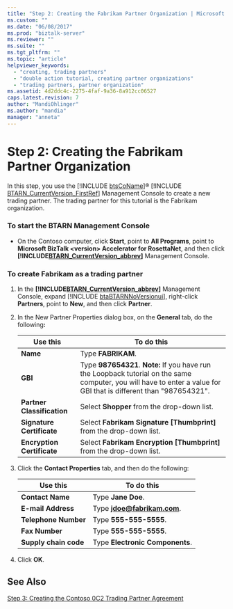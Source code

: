 ```yaml
---
title: "Step 2: Creating the Fabrikam Partner Organization | Microsoft Docs"
ms.custom: ""
ms.date: "06/08/2017"
ms.prod: "biztalk-server"
ms.reviewer: ""
ms.suite: ""
ms.tgt_pltfrm: ""
ms.topic: "article"
helpviewer_keywords: 
  - "creating, trading partners"
  - "double action tutorial, creating partner organizations"
  - "trading partners, partner organization"
ms.assetid: 4d2ddc4c-2275-4faf-9a36-8a912cc06527
caps.latest.revision: 7
author: "MandiOhlinger"
ms.author: "mandia"
manager: "anneta"
---
```

# Step 2: Creating the Fabrikam Partner Organization
In this step, you use the [!INCLUDE [btsCoName](../../includes/btsconame-md.md)]® [!INCLUDE [BTARN_CurrentVersion_FirstRef](../../includes/btarn-currentversion-firstref-md.md)] Management Console to create a new trading partner. The trading partner for this tutorial is the Fabrikam organization.  

### To start the BTARN Management Console  

- On the Contoso computer, click <strong>Start</strong>, point to <strong>All Programs</strong>, point to <strong>Microsoft BizTalk \<version\> Accelerator for RosettaNet</strong>, and then click <strong><!-- BEGIN ERROR INCLUDE: Unable to resolve [!INCLUDE[BTARN_CurrentVersion_abbrev](../../includes/btarn-currentversion-abbrev-md.md)]: Path(D:/a/1/s/target_repo/biztalk/adapters-and-accelerators/accelerator-rosettanet/step-2-creating-the-fabrikam-partner-organization.md) contains invalid char.
  Parameter name: path -->[!INCLUDE[BTARN_CurrentVersion_abbrev](../../includes/btarn-currentversion-abbrev-md.md)]<!--END ERROR INCLUDE --></strong> Management Console.  

### To create Fabrikam as a trading partner  

1. In the <strong><!-- BEGIN ERROR INCLUDE: Unable to resolve [!INCLUDE[BTARN_CurrentVersion_abbrev](../../includes/btarn-currentversion-abbrev-md.md)]: Path(D:/a/1/s/target_repo/biztalk/adapters-and-accelerators/accelerator-rosettanet/step-2-creating-the-fabrikam-partner-organization.md) contains invalid char.
   Parameter name: path -->[!INCLUDE[BTARN_CurrentVersion_abbrev](../../includes/btarn-currentversion-abbrev-md.md)]<!--END ERROR INCLUDE --></strong> Management Console, expand [!INCLUDE [btaBTARNNoVersionui](../../includes/btabtarnnoversionui-md.md)], right-click <strong>Partners</strong>, point to <strong>New</strong>, and then click <strong>Partner</strong>.  

2. In the New Partner Properties dialog box, on the <strong>General</strong> tab, do the following<strong>:</strong>  


   |                Use this                 |                                                                                           To do this                                                                                            |
   |-----------------------------------------|-------------------------------------------------------------------------------------------------------------------------------------------------------------------------------------------------|
   |          <strong>Name</strong>          |                                                                                 Type <strong>FABRIKAM</strong>.                                                                                 |
   |          <strong>GBI</strong>           | Type <strong>987654321</strong>. <strong>Note:</strong>  If you have run the Loopback tutorial on the same computer, you will have to enter a value for GBI that is different than "987654321". |
   | <strong>Partner Classification</strong> |                                                                    Select <strong>Shopper</strong> from the drop-down list.                                                                     |
   | <strong>Signature Certificate</strong>  |                                                        Select <strong>Fabrikam Signature [Thumbprint]</strong> from the drop-down list.                                                         |
   | <strong>Encryption Certificate</strong> |                                                        Select <strong>Fabrikam Encryption [Thumbprint]</strong> from the drop-down list.                                                        |


3. Click the **Contact Properties** tab, and then do the following:  


   |              Use this              |                  To do this                  |
   |------------------------------------|----------------------------------------------|
   |   <strong>Contact Name</strong>    |       Type <strong>Jane Doe</strong>.        |
   |  <strong>E-mail Address</strong>   |   Type <strong>jdoe@fabrikam.com</strong>.   |
   | <strong>Telephone Number</strong>  |     Type <strong>555-555-5555</strong>.      |
   |    <strong>Fax Number</strong>     |     Type <strong>555-555-5555</strong>.      |
   | <strong>Supply chain code</strong> | Type <strong>Electronic Components</strong>. |


4. Click **OK**.  

## See Also  
 [Step 3: Creating the Contoso 0C2 Trading Partner Agreement](../../adapters-and-accelerators/accelerator-rosettanet/step-3-creating-the-contoso-0c2-trading-partner-agreement.md)